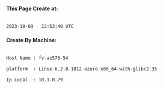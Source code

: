 
   
#### This Page Create at:

```bash

2023-10-09 - 22:53:40 UTC

```

#### Create By Machine:

```bash

Host Name : fv-az576-54

platform  : Linux-6.2.0-1012-azure-x86_64-with-glibc2.35

Ip Local  : 10.1.0.79

```

